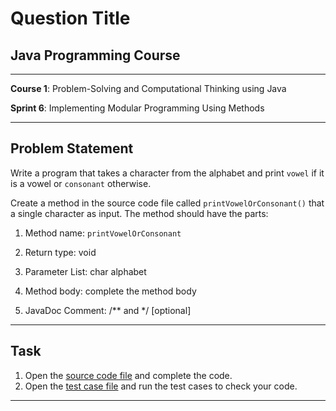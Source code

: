 # Question Title

## Java Programming Course

---

**Course 1**: Problem-Solving and Computational Thinking using Java

**Sprint 6**: Implementing Modular Programming Using Methods

---

Problem Statement
---

Write a program that takes a character from the alphabet and print `vowel` if it is a vowel or `consonant` otherwise.

Create a method in the source code file called `printVowelOrConsonant()` that a single character as input.
The method should have the parts:

1. Method name: `printVowelOrConsonant`

2. Return type: void

3. Parameter List: char alphabet

4. Method body: complete the method body

5. JavaDoc Comment: /** and */ [optional]

---

Task
---

1. Open the [source code file](src/main/java/io/github/dbc/AlphabetChecker.java) and complete the code.
2. Open the [test case file](src/test/java/io/github/dbc/TestAlphabetChecker.java) and run the test cases to
   check your code.

---